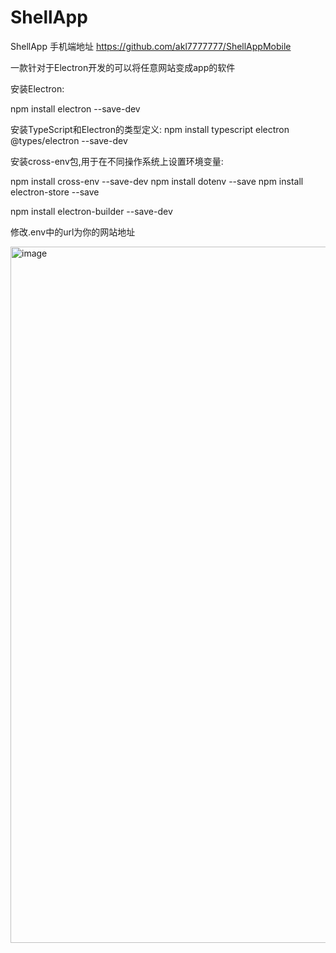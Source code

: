 # ShellApp

ShellApp 手机端地址 https://github.com/akl7777777/ShellAppMobile

一款针对于Electron开发的可以将任意网站变成app的软件

安装Electron:

npm install electron --save-dev

安装TypeScript和Electron的类型定义:
npm install typescript electron @types/electron --save-dev

安装cross-env包,用于在不同操作系统上设置环境变量:

npm install cross-env --save-dev
npm install dotenv --save
npm install electron-store --save


npm install electron-builder --save-dev

修改.env中的url为你的网站地址

<img width="1114" alt="image" src="https://github.com/akl7777777/ShellApp/assets/84266551/b23824c0-b962-41c3-80e4-3e118978b83d">
